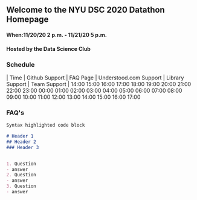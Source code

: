 ## Welcome to the NYU DSC 2020 Datathon Homepage
#### When:11/20/20 2 p.m. - 11/21/20 5 p.m.
#### Hosted by the Data Science Club

### Schedule
| Time | Github Support  | FAQ Page  | Understood.com Support  | Library Support   | Team Support  |
 14:00
 15:00
 16:00
 17:00
 18:00
 19:00
 20:00
 21:00
 22:00
 23:00
 00:00
 01:00
 02:00
 03:00
 04:00
 05:00
 06:00
 07:00
 08:00
 09:00
 10:00
 11:00
 12:00
 13:00
 14:00
 15:00
 16:00
 17:00



### FAQ's

```markdown
Syntax highlighted code block

# Header 1
## Header 2
### Header 3


1. Question
- answer
2. Question
- answer
3. Question
- answer

```
